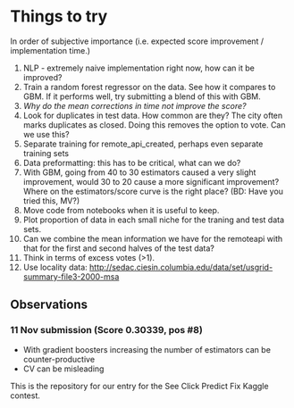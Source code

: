 # Things to try
In order of subjective importance (i.e. expected score improvement / implementation time.)

1. NLP - extremely naive implementation right now, how can it be improved?
1. Train a random forest regressor on the data. See how it compares to GBM. If it performs well, try submitting a blend of this with GBM. 
1. _Why do the mean corrections in time not improve the score?_
1. Look for duplicates in test data. How common are they? The city often marks duplicates as closed. Doing this removes the option to vote. Can we use this?
1. Separate training for remote\_api\_created, perhaps even separate training sets
1. Data preformatting: this has to be critical, what can we do?
1. With GBM, going from 40 to 30 estimators caused a very slight improvement, would 30 to 20 cause a more significant improvement? Where on the estimators/score curve is the right place? (BD: Have you tried this, MV?)
1. Move code from notebooks when it is useful to keep.
1. Plot proportion of data in each small niche for the traning and test data sets.
1. Can we combine the mean information we have for the remoteapi with that for the first and second halves of the test data?
1. Think in terms of excess votes (>1).
1. Use locality data: http://sedac.ciesin.columbia.edu/data/set/usgrid-summary-file3-2000-msa

## Observations

### 11 Nov submission (Score 0.30339, pos #8)

- With gradient boosters increasing the number of estimators can be counter-productive
- CV can be misleading




This is the repository for our entry for the See Click Predict Fix Kaggle contest.

